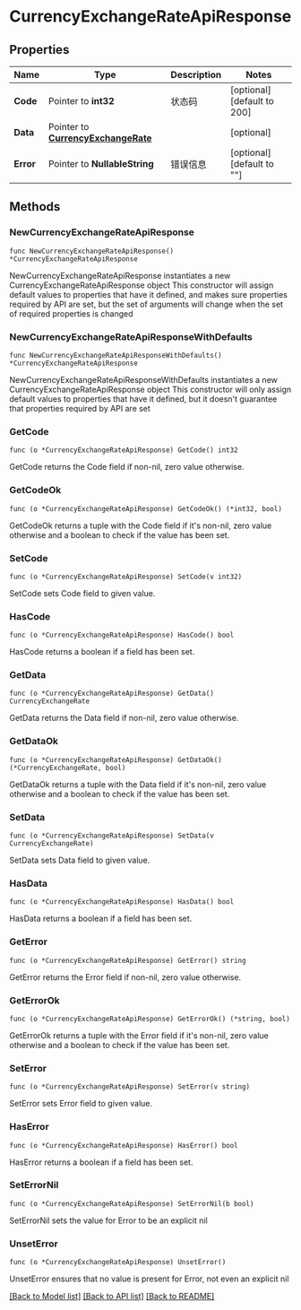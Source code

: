 # CurrencyExchangeRateApiResponse

## Properties

Name | Type | Description | Notes
------------ | ------------- | ------------- | -------------
**Code** | Pointer to **int32** | 状态码 | [optional] [default to 200]
**Data** | Pointer to [**CurrencyExchangeRate**](CurrencyExchangeRate.md) |  | [optional] 
**Error** | Pointer to **NullableString** | 错误信息 | [optional] [default to ""]

## Methods

### NewCurrencyExchangeRateApiResponse

`func NewCurrencyExchangeRateApiResponse() *CurrencyExchangeRateApiResponse`

NewCurrencyExchangeRateApiResponse instantiates a new CurrencyExchangeRateApiResponse object
This constructor will assign default values to properties that have it defined,
and makes sure properties required by API are set, but the set of arguments
will change when the set of required properties is changed

### NewCurrencyExchangeRateApiResponseWithDefaults

`func NewCurrencyExchangeRateApiResponseWithDefaults() *CurrencyExchangeRateApiResponse`

NewCurrencyExchangeRateApiResponseWithDefaults instantiates a new CurrencyExchangeRateApiResponse object
This constructor will only assign default values to properties that have it defined,
but it doesn't guarantee that properties required by API are set

### GetCode

`func (o *CurrencyExchangeRateApiResponse) GetCode() int32`

GetCode returns the Code field if non-nil, zero value otherwise.

### GetCodeOk

`func (o *CurrencyExchangeRateApiResponse) GetCodeOk() (*int32, bool)`

GetCodeOk returns a tuple with the Code field if it's non-nil, zero value otherwise
and a boolean to check if the value has been set.

### SetCode

`func (o *CurrencyExchangeRateApiResponse) SetCode(v int32)`

SetCode sets Code field to given value.

### HasCode

`func (o *CurrencyExchangeRateApiResponse) HasCode() bool`

HasCode returns a boolean if a field has been set.

### GetData

`func (o *CurrencyExchangeRateApiResponse) GetData() CurrencyExchangeRate`

GetData returns the Data field if non-nil, zero value otherwise.

### GetDataOk

`func (o *CurrencyExchangeRateApiResponse) GetDataOk() (*CurrencyExchangeRate, bool)`

GetDataOk returns a tuple with the Data field if it's non-nil, zero value otherwise
and a boolean to check if the value has been set.

### SetData

`func (o *CurrencyExchangeRateApiResponse) SetData(v CurrencyExchangeRate)`

SetData sets Data field to given value.

### HasData

`func (o *CurrencyExchangeRateApiResponse) HasData() bool`

HasData returns a boolean if a field has been set.

### GetError

`func (o *CurrencyExchangeRateApiResponse) GetError() string`

GetError returns the Error field if non-nil, zero value otherwise.

### GetErrorOk

`func (o *CurrencyExchangeRateApiResponse) GetErrorOk() (*string, bool)`

GetErrorOk returns a tuple with the Error field if it's non-nil, zero value otherwise
and a boolean to check if the value has been set.

### SetError

`func (o *CurrencyExchangeRateApiResponse) SetError(v string)`

SetError sets Error field to given value.

### HasError

`func (o *CurrencyExchangeRateApiResponse) HasError() bool`

HasError returns a boolean if a field has been set.

### SetErrorNil

`func (o *CurrencyExchangeRateApiResponse) SetErrorNil(b bool)`

 SetErrorNil sets the value for Error to be an explicit nil

### UnsetError
`func (o *CurrencyExchangeRateApiResponse) UnsetError()`

UnsetError ensures that no value is present for Error, not even an explicit nil

[[Back to Model list]](../README.md#documentation-for-models) [[Back to API list]](../README.md#documentation-for-api-endpoints) [[Back to README]](../README.md)


